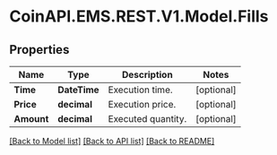 
# CoinAPI.EMS.REST.V1.Model.Fills

## Properties

Name | Type | Description | Notes
------------ | ------------- | ------------- | -------------
**Time** | **DateTime** | Execution time. | [optional] 
**Price** | **decimal** | Execution price. | [optional] 
**Amount** | **decimal** | Executed quantity. | [optional] 

[[Back to Model list]](../README.md#documentation-for-models)
[[Back to API list]](../README.md#documentation-for-api-endpoints)
[[Back to README]](../README.md)

